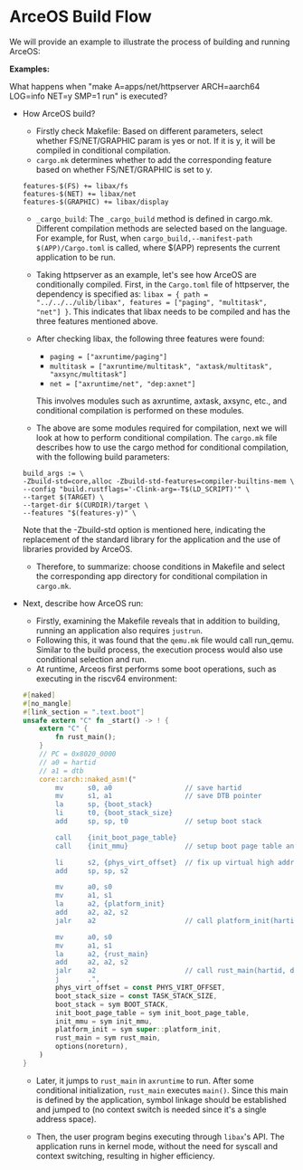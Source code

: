 # ArceOS Build Flow

We will provide an example to illustrate the process of building and running ArceOS:

**Examples:**

What happens when "make A=apps/net/httpserver ARCH=aarch64 LOG=info NET=y SMP=1 run" is executed?

- How ArceOS build?
    - Firstly check Makefile: Based on different parameters, select whether FS/NET/GRAPHIC param is yes or not. If it is y, it will be compiled in conditional compilation.
    - `cargo.mk` determines whether to add the corresponding feature based on whether FS/NET/GRAPHIC is set to y.
    ```
    features-$(FS) += libax/fs
    features-$(NET) += libax/net
    features-$(GRAPHIC) += libax/display
    ```

    - `_cargo_build`: The `_cargo_build` method is defined in cargo.mk. Different compilation methods are selected based on the language. For example, for Rust, when `cargo_build,--manifest-path $(APP)/Cargo.toml` is called, where $(APP) represents the current application to be run.
    - Taking httpserver as an example, let's see how ArceOS are conditionally compiled. First, in the `Cargo.toml` file of httpserver, the dependency is specified as: `libax = { path = "../../../ulib/libax", features = ["paging", "multitask", "net"] }`. This indicates that libax needs to be compiled and has the three features mentioned above.
    - After checking libax, the following three features were found:
        - `paging = ["axruntime/paging"]`
        - `multitask = ["axruntime/multitask", "axtask/multitask", "axsync/multitask"]`
        - `net = ["axruntime/net", "dep:axnet"]`

        This involves modules such as axruntime, axtask, axsync, etc., and conditional compilation is performed on these modules.
    - The above are some modules required for compilation, next we will look at how to perform conditional compilation. The `cargo.mk` file describes how to use the cargo method for conditional compilation, with the following build parameters:
    ```
    build_args := \
    -Zbuild-std=core,alloc -Zbuild-std-features=compiler-builtins-mem \
    --config "build.rustflags='-Clink-arg=-T$(LD_SCRIPT)'" \
    --target $(TARGET) \
    --target-dir $(CURDIR)/target \
    --features "$(features-y)" \
    ```
    Note that the -Zbuild-std option is mentioned here, indicating the replacement of the standard library for the application and the use of libraries provided by ArceOS.

    - Therefore, to summarize: choose conditions in Makefile and select the corresponding app directory for conditional compilation in `cargo.mk`.
- Next, describe how ArceOS run:
    - Firstly, examining the Makefile reveals that in addition to building, running an application also requires `justrun`.
    - Following this, it was found that the `qemu.mk` file would call run_qemu. Similar to the build process, the execution process would also use conditional selection and run.
    - At runtime, Arceos first performs some boot operations, such as executing in the riscv64 environment:
    ```rust
    #[naked]
    #[no_mangle]
    #[link_section = ".text.boot"]
    unsafe extern "C" fn _start() -> ! {
        extern "C" {
            fn rust_main();
        }
        // PC = 0x8020_0000
        // a0 = hartid
        // a1 = dtb
        core::arch::naked_asm!("
            mv      s0, a0                  // save hartid
            mv      s1, a1                  // save DTB pointer
            la      sp, {boot_stack}
            li      t0, {boot_stack_size}
            add     sp, sp, t0              // setup boot stack

            call    {init_boot_page_table}
            call    {init_mmu}              // setup boot page table and enabel MMU

            li      s2, {phys_virt_offset}  // fix up virtual high address
            add     sp, sp, s2

            mv      a0, s0
            mv      a1, s1
            la      a2, {platform_init}
            add     a2, a2, s2
            jalr    a2                      // call platform_init(hartid, dtb)

            mv      a0, s0
            mv      a1, s1
            la      a2, {rust_main}
            add     a2, a2, s2
            jalr    a2                      // call rust_main(hartid, dtb)
            j       .",
            phys_virt_offset = const PHYS_VIRT_OFFSET,
            boot_stack_size = const TASK_STACK_SIZE,
            boot_stack = sym BOOT_STACK,
            init_boot_page_table = sym init_boot_page_table,
            init_mmu = sym init_mmu,
            platform_init = sym super::platform_init,
            rust_main = sym rust_main,
            options(noreturn),
        )
    }
    ```
    - Later, it jumps to `rust_main` in `axruntime` to run. After some conditional initialization, `rust_main` executes `main()`. Since this main is defined by the application, symbol linkage should be established and jumped to (no context switch is needed since it's a single address space).

    -  Then, the user program begins executing through `libax`'s API. The application runs in kernel mode, without the need for syscall and context switching, resulting in higher efficiency.
